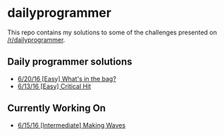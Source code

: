 # dailyprogrammer

This repo contains my solutions to some of the challenges presented on [/r/dailyprogrammer][a].

## Daily programmer solutions

* [6/20/16 [Easy] What's in the bag?][1]
* [6/13/16 [Easy] Critical Hit][2]

## Currently Working On

* [6/15/16 [Intermediate] Making Waves][3]

[a]: https://www.reddit.com/r/dailyprogrammer
[1]: https://redd.it/4oylbo
[2]: https://redd.it/4nvrnx
[3]: https://redd.it/4o74p3